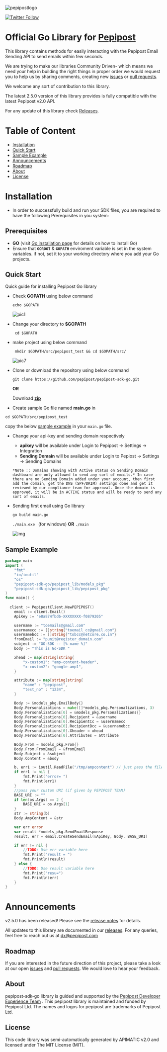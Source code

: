 ![pepipostlogo](https://pepipost.com/wp-content/uploads/2017/07/P_LOGO.png)

[![Twitter Follow](https://img.shields.io/twitter/follow/pepi_post.svg?style=social&label=Follow)](https://twitter.com/pepi_post)

# Official Go Library for [Pepipost](http://www.pepipost.com/?utm_campaign=GitHubSDK&utm_medium=GithubSDK&utm_source=GithubSDK)

This library contains methods for easily interacting with the Pepipost Email Sending API to send emails within few seconds.

We are trying to make our libraries Community Driven- which means we need your help in building the right things in proper order we would request you to help us by sharing comments, creating new [issues](https://github.com/pepipost/pepipost-sdk-go/issues) or [pull requests](https://github.com/pepipost/pepipost-sdk-go/pulls).

We welcome any sort of contribution to this library.

The latest 2.5.0 version of this library provides is fully compatible with the latest Pepipost v2.0 API.

For any update of this library check [Releases](https://github.com/pepipost/pepipost-sdk-go/releases).

# Table of Content
  
* [Installation](#installation)
* [Quick Start](#quick-start)
* [Sample Example](#example)
* [Announcements](#announcements)
* [Roadmap](#roadmap)
* [About](#about)
* [License](#license)

<a name="installation"></a>
# Installation

* In order to successfully build and run your SDK files, you are required to have the following Prerequisites in you system:

<a name="prereq"></a>
## Prerequisites

* **GO** (visit [Go installation page](https://golang.org/doc/install) for details on how to install Go)
* Ensure that **```GOROOT```** & **```GOPATH```** enviroment variable is set in the system variables. if not, set it to your working directory where you add your Go projects.

<a name='quick-start'></a>
## Quick Start

Quick guide for installing Pepipost Go library 

* Check **GOPATH** using below command

  ``` echo $GOPATH ```
  
  ![pic1](http://app1.falconide.com/integration_imgs/goimg/capture(24).png)

* Change your directory to **$GOPATH** 
  
  ``` cd $GOPATH```

* make project using below command 

  ```  mkdir $GOPATH/src/pepipost_test && cd $GOPATH/src/ ```
  
  ![pic7](http://app1.falconide.com/integration_imgs/goimg/capture(28).png)

* Clone or download the repository using below command

  ``` git clone https://github.com/pepipost/pepipost-sdk-go.git ```
  
  **OR**
  
  Download **[zip](https://github.com/pepipost/pepipost-sdk-go/archive/master.zip)**


* Create sample Go file named **main.go** in 

``` cd $GOPATH/src/pepipost_test ```

  copy the below [sample example](#example) in your ```main.go``` file.
  
* Change your api-key and sending domain respectively

    * **apikey** will be available under Login to Pepipost -> Settings -> Integration  
    * **Sending Domain** will be available under Login to Pepiost -> Settings -> Sending Domains 
  
    ```
  *Note :: Domains showing with Active status on Sending Domain dashboard are only allowed to send any sort of emails.* In case there are no Sending Domain added under your account, then first add the domain, get the DNS (SPF/DKIM) settings done and get it reviewed by our compliance team for approval. Once the domain is approved, it will be in ACTIVE status and will be ready to send any sort of emails. 
    ```
* Sending first email using Go library

  ```go build main.go```
  
  ```./main.exe ``` (for windows) **OR** ```./main```
  
  ![img](http://app1.falconide.com/integration_imgs/goimg/capture(30).png)
 

<a name='example'></a>
## Sample Example  

```Go
package main
import (
	"fmt"
	"io/ioutil"
	"os"
	"pepipost-sdk-go/pepipost_lib/models_pkg"
	"pepipost-sdk-go/pepipost_lib/pepipost_pkg"
)
func main() {
	
  client := PepipostClient.NewPEPIPOST()
	email := client.Email()
	ApiKey := "e8a874fbd6-XXXXXXXX-f0879205"

	username := "toemails@gmail.com"
	usernamecc := []string{"toemail_cc@gmail.com"}
	usernamebcc := []string{"tobcc@netcore.co.in"}
	fromEmail := "punit@register_domain.com"
	subject := "GO-SDK -- [% name %]" 
	body := "This is Go-SDK "

	xhead := map[string]string{
		"x-custom1": "amp-content-header",
		"x-custom2": "google-amp1",
	}

	attribute := map[string]string{
		"name" : "pepipost",
		"test_no" : "1234",
	}

	Body := &models_pkg.EmailBody{}
	Body.Personalizations = make([]*models_pkg.Personalizations, 3)
	Body.Personalizations[0] = &models_pkg.Personalizations{}
	Body.Personalizations[0].Recipient = &username
	Body.Personalizations[0].RecipientCc = &usernamecc
	Body.Personalizations[0].RecipientBcc = &usernamebcc
	Body.Personalizations[0].Xheader = xhead
	Body.Personalizations[0].Attributes = attribute

	Body.From = models_pkg.From{}
	Body.From.FromEmail = &fromEmail
	Body.Subject = &subject
	Body.Content = &body

	b, err1 := ioutil.ReadFile("/tmp/ampcontent") // just pass the file name
	if err1 != nil {
		fmt.Print("error= ")
		fmt.Print(err1)
	}
	//pass your custom URI (if given by PEPIPOST TEAM)
	BASE_URI := ""
	if len(os.Args) == 2 {
		BASE_URI = os.Args[1]
	}
	str := string(b)
	Body.AmpContent = &str

	var err error
	var result *models_pkg.SendEmailResponse
	result, err = email.CreateSendEmail(&ApiKey, Body, BASE_URI)

	if err != nil {
		//TODO: Use err variable here
		fmt.Print("result = ")
		fmt.Println(result)
	} else {
		//TODO: Use result variable here
		fmt.Print("resu=")
		fmt.Println(err)
	}
}
```

<a name="announcements"></a>
# Announcements

v2.5.0 has been released! Please see the [release notes](https://github.com/pepipost/pepipost-sdk-go/releases/) for details.

All updates to this library are documented in our [releases](https://github.com/pepipost/pepipost-sdk-go/releases). For any queries, feel free to reach out us at dx@pepipost.com

<a name="roadmap"></a>
## Roadmap

If you are interested in the future direction of this project, please take a look at our open [issues](https://github.com/pepipost/pepipost-sdk-go/issues) and [pull requests](https://github.com/pepipost/pepipost-sdk-go/pulls). We would love to hear your feedback.

<a name="about"></a>
## About
pepipost-sdk-go library is guided and supported by the [Pepipost Developer Experience Team](https://github.com/orgs/pepipost/teams/pepis/members) .
This pepipost library is maintained and funded by Pepipost Ltd. The names and logos for pepipost are trademarks of Pepipost Ltd.

<a name="license"></a>
## License
This code library was semi-automatically generated by APIMATIC v2.0 and licensed under The MIT License (MIT).



